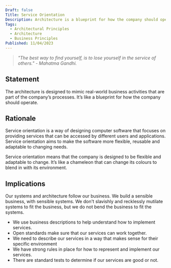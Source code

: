 ```yaml
---
Draft: false
Title: Service Orientation
Description: Architecture is a blueprint for how the company should operate.
Tags:
  - Architectural Principles
  - Architecture
  - Business Principles
Published: 11/04/2023
---
```


> *"The best way to find yourself, is to lose yourself in the service of others." - Mahatma Gandhi.*

## Statement

The architecture is designed to mimic real-world business activities that are part of the company’s processes. It’s like a blueprint for how the company should operate.

## Rationale

Service orientation is a way of designing computer software that focuses on providing services that can be accessed by different users and applications. Service orientation aims to make the software more flexible, reusable and adaptable to changing needs.

Service orientation means that the company is designed to be flexible and adaptable to change. It’s like a chameleon that can change its colours to blend in with its environment.

## Implications

Our systems and architecture follow our business. We build a sensible business, with sensible systems. We don't slavishly and recklessly mutilate systems to fit the business, but we do not bend the business to fit the systems.

* We use business descriptions to help understand how to implement services.
* Open standards make sure that our services can work together.
* We need to describe our services in a way that makes sense for their specific environment
* We have strong rules in place for how to represent and implement our services.
* There are standard tests to determine if our services are good or not.
